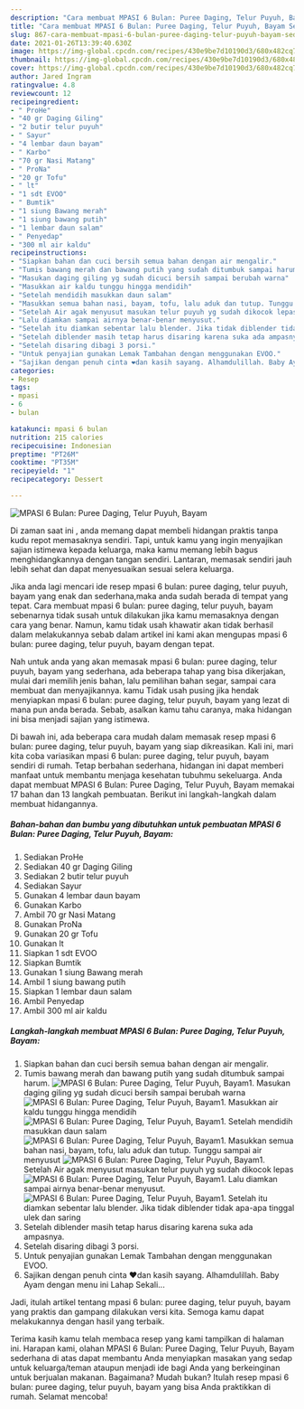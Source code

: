 ```yaml
---
description: "Cara membuat MPASI 6 Bulan: Puree Daging, Telur Puyuh, Bayam Sederhana dan Mudah Dibuat"
title: "Cara membuat MPASI 6 Bulan: Puree Daging, Telur Puyuh, Bayam Sederhana dan Mudah Dibuat"
slug: 867-cara-membuat-mpasi-6-bulan-puree-daging-telur-puyuh-bayam-sederhana-dan-mudah-dibuat
date: 2021-01-26T13:39:40.630Z
image: https://img-global.cpcdn.com/recipes/430e9be7d10190d3/680x482cq70/mpasi-6-bulan-puree-daging-telur-puyuh-bayam-foto-resep-utama.jpg
thumbnail: https://img-global.cpcdn.com/recipes/430e9be7d10190d3/680x482cq70/mpasi-6-bulan-puree-daging-telur-puyuh-bayam-foto-resep-utama.jpg
cover: https://img-global.cpcdn.com/recipes/430e9be7d10190d3/680x482cq70/mpasi-6-bulan-puree-daging-telur-puyuh-bayam-foto-resep-utama.jpg
author: Jared Ingram
ratingvalue: 4.8
reviewcount: 12
recipeingredient:
- " ProHe"
- "40 gr Daging Giling"
- "2 butir telur puyuh"
- " Sayur"
- "4 lembar daun bayam"
- " Karbo"
- "70 gr Nasi Matang"
- " ProNa"
- "20 gr Tofu"
- " lt"
- "1 sdt EVOO"
- " Bumtik"
- "1 siung Bawang merah"
- "1 siung bawang putih"
- "1 lembar daun salam"
- " Penyedap"
- "300 ml air kaldu"
recipeinstructions:
- "Siapkan bahan dan cuci bersih semua bahan dengan air mengalir."
- "Tumis bawang merah dan bawang putih yang sudah ditumbuk sampai harum."
- "Masukan daging giling yg sudah dicuci bersih sampai berubah warna"
- "Masukkan air kaldu tunggu hingga mendidih"
- "Setelah mendidih masukkan daun salam"
- "Masukkan semua bahan nasi, bayam, tofu, lalu aduk dan tutup. Tunggu sampai air menyusut"
- "Setelah Air agak menyusut masukan telur puyuh yg sudah dikocok lepas"
- "Lalu diamkan sampai airnya benar-benar menyusut."
- "Setelah itu diamkan sebentar lalu blender. Jika tidak diblender tidak apa-apa tinggal ulek dan saring"
- "Setelah diblender masih tetap harus disaring karena suka ada ampasnya."
- "Setelah disaring dibagi 3 porsi."
- "Untuk penyajian gunakan Lemak Tambahan dengan menggunakan EVOO."
- "Sajikan dengan penuh cinta ❤️dan kasih sayang. Alhamdulillah. Baby Ayam dengan menu ini Lahap Sekali..."
categories:
- Resep
tags:
- mpasi
- 6
- bulan

katakunci: mpasi 6 bulan 
nutrition: 215 calories
recipecuisine: Indonesian
preptime: "PT26M"
cooktime: "PT35M"
recipeyield: "1"
recipecategory: Dessert

---
```



![MPASI 6 Bulan: Puree Daging, Telur Puyuh, Bayam](https://img-global.cpcdn.com/recipes/430e9be7d10190d3/680x482cq70/mpasi-6-bulan-puree-daging-telur-puyuh-bayam-foto-resep-utama.jpg)

Di zaman  saat ini , anda memang dapat membeli hidangan praktis tanpa kudu repot memasaknya sendiri. Tapi, untuk kamu yang ingin menyajikan sajian istimewa kepada keluarga, maka kamu memang lebih bagus menghidangkannya dengan tangan sendiri. Lantaran, memasak sendiri jauh lebih sehat dan dapat menyesuaikan sesuai selera keluarga.

Jika anda lagi mencari ide resep mpasi 6 bulan: puree daging, telur puyuh, bayam yang enak dan sederhana,maka anda sudah berada di tempat yang tepat. Cara membuat mpasi 6 bulan: puree daging, telur puyuh, bayam  sebenarnya tidak susah untuk dilakukan jika kamu memasaknya dengan cara yang benar. Namun, kamu tidak usah khawatir akan tidak berhasil dalam melakukannya 
sebab dalam artikel ini kami akan mengupas mpasi 6 bulan: puree daging, telur puyuh, bayam dengan tepat.  



Nah untuk anda yang akan memasak mpasi 6 bulan: puree daging, telur puyuh, bayam yang sederhana, ada beberapa tahap yang bisa dikerjakan, mulai dari memilih jenis bahan, lalu pemilihan bahan segar, sampai cara membuat dan menyajikannya. kamu Tidak usah pusing jika hendak menyiapkan mpasi 6 bulan: puree daging, telur puyuh, bayam yang lezat di mana pun anda berada. Sebab, asalkan kamu  tahu caranya, maka hidangan ini bisa menjadi sajian yang istimewa.

Di bawah ini, ada beberapa cara mudah dalam memasak resep mpasi 6 bulan: puree daging, telur puyuh, bayam yang siap dikreasikan. Kali ini, mari kita coba variasikan mpasi 6 bulan: puree daging, telur puyuh, bayam sendiri di rumah. Tetap berbahan sederhana, hidangan ini dapat memberi manfaat untuk membantu menjaga kesehatan tubuhmu sekeluarga. Anda dapat membuat MPASI 6 Bulan: Puree Daging, Telur Puyuh, Bayam memakai 17 bahan dan 13 langkah pembuatan. Berikut ini langkah-langkah dalam membuat hidangannya.

<!--inarticleads1-->

##### Bahan-bahan dan bumbu yang dibutuhkan untuk pembuatan MPASI 6 Bulan: Puree Daging, Telur Puyuh, Bayam:

1. Sediakan  ProHe
1. Sediakan 40 gr Daging Giling
1. Sediakan 2 butir telur puyuh
1. Sediakan  Sayur
1. Gunakan 4 lembar daun bayam
1. Gunakan  Karbo
1. Ambil 70 gr Nasi Matang
1. Gunakan  ProNa
1. Gunakan 20 gr Tofu
1. Gunakan  lt
1. Siapkan 1 sdt EVOO
1. Siapkan  Bumtik
1. Gunakan 1 siung Bawang merah
1. Ambil 1 siung bawang putih
1. Siapkan 1 lembar daun salam
1. Ambil  Penyedap
1. Ambil 300 ml air kaldu




<!--inarticleads2-->

##### Langkah-langkah membuat MPASI 6 Bulan: Puree Daging, Telur Puyuh, Bayam:

1. Siapkan bahan dan cuci bersih semua bahan dengan air mengalir.
1. Tumis bawang merah dan bawang putih yang sudah ditumbuk sampai harum.
<img src="//assets-global.cpcdn.com/assets/icons/button_play-2c75c40dde080a61004c1f40b05d8f140eaff45d7e9e6481dc71c63d2e7c4909.png" alt="MPASI 6 Bulan: Puree Daging, Telur Puyuh, Bayam">1. Masukan daging giling yg sudah dicuci bersih sampai berubah warna
<img src="//assets-global.cpcdn.com/assets/icons/button_play-2c75c40dde080a61004c1f40b05d8f140eaff45d7e9e6481dc71c63d2e7c4909.png" alt="MPASI 6 Bulan: Puree Daging, Telur Puyuh, Bayam">1. Masukkan air kaldu tunggu hingga mendidih
<img src="//assets-global.cpcdn.com/assets/icons/button_play-2c75c40dde080a61004c1f40b05d8f140eaff45d7e9e6481dc71c63d2e7c4909.png" alt="MPASI 6 Bulan: Puree Daging, Telur Puyuh, Bayam">1. Setelah mendidih masukkan daun salam
<img src="//assets-global.cpcdn.com/assets/icons/button_play-2c75c40dde080a61004c1f40b05d8f140eaff45d7e9e6481dc71c63d2e7c4909.png" alt="MPASI 6 Bulan: Puree Daging, Telur Puyuh, Bayam">1. Masukkan semua bahan nasi, bayam, tofu, lalu aduk dan tutup. Tunggu sampai air menyusut
<img src="//assets-global.cpcdn.com/assets/icons/button_play-2c75c40dde080a61004c1f40b05d8f140eaff45d7e9e6481dc71c63d2e7c4909.png" alt="MPASI 6 Bulan: Puree Daging, Telur Puyuh, Bayam">1. Setelah Air agak menyusut masukan telur puyuh yg sudah dikocok lepas
<img src="//assets-global.cpcdn.com/assets/icons/button_play-2c75c40dde080a61004c1f40b05d8f140eaff45d7e9e6481dc71c63d2e7c4909.png" alt="MPASI 6 Bulan: Puree Daging, Telur Puyuh, Bayam">1. Lalu diamkan sampai airnya benar-benar menyusut.
<img src="//assets-global.cpcdn.com/assets/icons/button_play-2c75c40dde080a61004c1f40b05d8f140eaff45d7e9e6481dc71c63d2e7c4909.png" alt="MPASI 6 Bulan: Puree Daging, Telur Puyuh, Bayam">1. Setelah itu diamkan sebentar lalu blender. Jika tidak diblender tidak apa-apa tinggal ulek dan saring
1. Setelah diblender masih tetap harus disaring karena suka ada ampasnya.
1. Setelah disaring dibagi 3 porsi.
1. Untuk penyajian gunakan Lemak Tambahan dengan menggunakan EVOO.
1. Sajikan dengan penuh cinta ❤️dan kasih sayang. Alhamdulillah. Baby Ayam dengan menu ini Lahap Sekali...




Jadi, itulah artikel tentang  mpasi 6 bulan: puree daging, telur puyuh, bayam  yang praktis dan gampang dilakukan versi kita. Semoga kamu dapat melakukannya dengan hasil yang terbaik. 

Terima kasih kamu telah membaca resep yang kami tampilkan di halaman ini. Harapan kami, olahan  MPASI 6 Bulan: Puree Daging, Telur Puyuh, Bayam sederhana di atas dapat membantu Anda menyiapkan masakan yang sedap untuk keluarga/teman ataupun menjadi ide bagi Anda yang berkeinginan untuk berjualan makanan. Bagaimana? Mudah bukan? Itulah resep mpasi 6 bulan: puree daging, telur puyuh, bayam yang bisa Anda praktikkan di rumah. Selamat mencoba!

